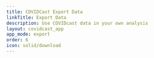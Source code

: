 ```yaml
---
title: COVIDCast Export Data
linkTitle: Export Data
description: Use COVIDcast data in your own analysis
layout: covidcast_app
app_mode: export
order: 6
icon: solid/download
---
```

